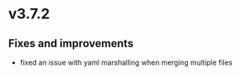 # v3.7.2

## Fixes and improvements

- fixed an issue with yaml marshalling when merging multiple files
